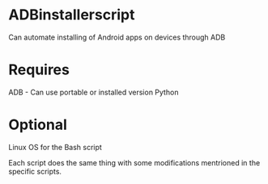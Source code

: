 # ADBinstallerscript
Can automate installing of Android apps on devices through ADB

# Requires
ADB - Can use portable or installed version
Python

# Optional
Linux OS for the Bash script

Each script does the same thing with some modifications mentrioned in the specific scripts.
